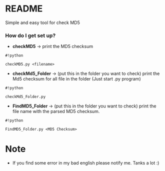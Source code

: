 # README #

Simple and easy tool for check MD5



### How do I get set up? ###

* **checkMD5** -> print the MD5 checksum

```
#!python

checkMD5.py <filename>
```


* **checkMd5_Folder** -> (put this in the folder you want to check) print the Md5 checksum for all file in the folder
(Just start .py program)
```
#!python

checkMd5_Folder.py
```

* **FindMD5_Folder** -> (put this in the folder you want to check) print the file name with the parsed MD5 checksum.

```
#!python

FindMD5_Folder.py <MD5 Checksum> 
```

# Note #

* If you find some error in my bad english please notify me. Tanks a lot :)

